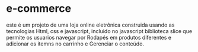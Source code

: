 # e-commerce
este é um projeto de uma loja online eletrônica 
construida usando as tecnologias Html, css e javascript, 
incluido no javascript biblioteca slice que permite 
os usuarios navegar por Rodapés em produtos diferentes 
e adicionar os itemns no carrinho e Gerenciar o conteúdo.

